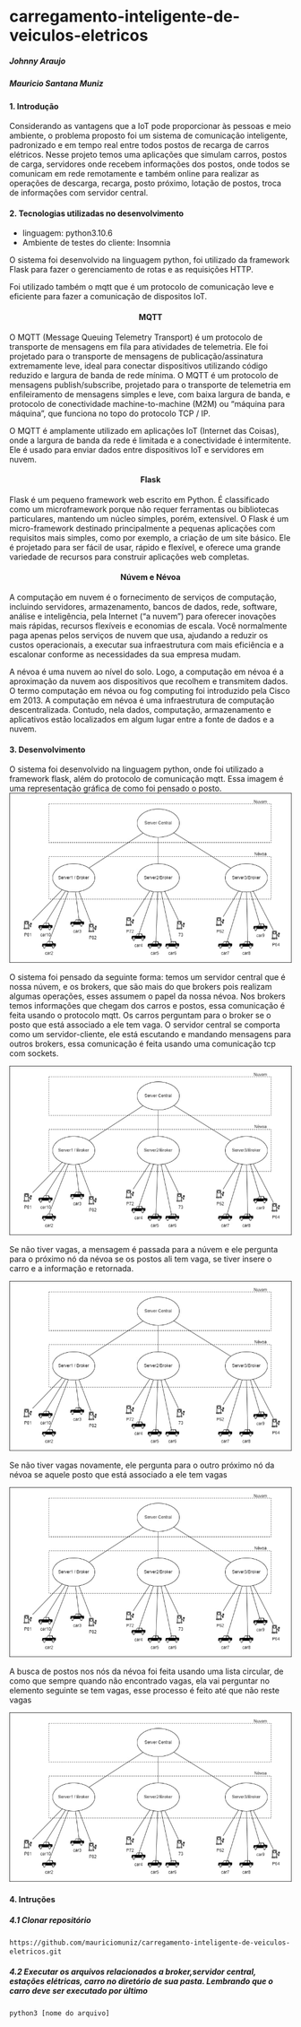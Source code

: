 # carregamento-inteligente-de-veiculos-eletricos
##### Johnny Araujo
##### Mauricio Santana Muniz

#### 1. Introdução
Considerando as vantagens que a IoT pode proporcionar às pessoas e meio ambiente, o problema proposto foi um sistema de comunicação inteligente, padronizado e em tempo real entre todos postos de recarga de carros elétricos. Nesse projeto temos uma aplicações que simulam carros, postos de carga, servidores onde recebem informações dos postos, onde todos se comunicam em rede remotamente e também online para realizar as operações de descarga, recarga, posto próximo, lotação de postos, troca de informações com servidor central. 

#### 2. Tecnologias utilizadas no desenvolvimento
- linguagem: python3.10.6 
- Ambiente de testes do cliente: Insomnia

O sistema foi desenvolvido na linguagem python, foi utilizado da framework Flask para fazer o gerenciamento de rotas e as requisições HTTP.

Foi utilizado também o mqtt que é um protocolo de comunicação leve e eficiente para fazer a comunicação de dispositos IoT.

<h4 align="center" href= "https://aws.amazon.com/what-is/mqtt/?nc1=h_ls">MQTT</h4>
O MQTT (Message Queuing Telemetry Transport) é um protocolo de transporte de mensagens em fila para atividades de telemetria. Ele foi projetado para o transporte de mensagens de publicação/assinatura extremamente leve, ideal para conectar dispositivos utilizando código reduzido e largura de banda de rede mínima. O MQTT é um protocolo de mensagens publish/subscribe, projetado para o transporte de telemetria em enfileiramento de mensagens simples e leve, com baixa largura de banda, e protocolo de conectividade machine-to-machine (M2M) ou “máquina para máquina”, que funciona no topo do protocolo TCP / IP.

O MQTT é amplamente utilizado em aplicações IoT (Internet das Coisas), onde a largura de banda da rede é limitada e a conectividade é intermitente. Ele é usado para enviar dados entre dispositivos IoT e servidores em nuvem.

<h4 align="center" href="https://www.treinaweb.com.br/blog/o-que-e-flask/">Flask</h4>
Flask é um pequeno framework web escrito em Python. É classificado como um microframework porque não requer ferramentas ou bibliotecas particulares, mantendo um núcleo simples, porém, extensível. O Flask é um micro-framework destinado principalmente a pequenas aplicações com requisitos mais simples, como por exemplo, a criação de um site básico. Ele é projetado para ser fácil de usar, rápido e flexível, e oferece uma grande variedade de recursos para construir aplicações web completas.

<h4 align="center" href="https://www.infonova.com.br/cloud/o-que-e-computacao-em-nevoa/">Núvem e Névoa</h4>

A computação em nuvem é o fornecimento de serviços de computação, incluindo servidores, armazenamento, bancos de dados, rede, software, análise e inteligência, pela Internet (“a nuvem”) para oferecer inovações mais rápidas, recursos flexíveis e economias de escala. Você normalmente paga apenas pelos serviços de nuvem que usa, ajudando a reduzir os custos operacionais, a executar sua infraestrutura com mais eficiência e a escalonar conforme as necessidades da sua empresa mudam.

A névoa é uma nuvem ao nível do solo. Logo, a computação em névoa é a aproximação da nuvem aos dispositivos que recolhem e transmitem dados. O termo computação em névoa ou fog computing foi introduzido pela Cisco em 2013. A computação em névoa é uma infraestrutura de computação descentralizada. Contudo, nela dados, computação, armazenamento e aplicativos estão localizados em algum lugar entre a fonte de dados e a nuvem.

#### 3. Desenvolvimento
O sistema foi desenvolvido na linguagem python, onde foi utilizado a framework flask, além do protocolo de comunicação mqtt. 
Essa imagem é uma representação gráfica de como foi pensado o posto.
![1.jpeg](https://github.com/mauriciomuniz/carregamento-inteligente-de-veiculos-eletricos/blob/main/img/1.jpeg)

O sistema foi pensado da seguinte forma: temos um servidor central que é nossa núvem, e os brokers, que são mais do que brokers pois realizam algumas operações, esses assumem o papel da nossa névoa. Nos brokers temos informações que chegam dos carros e postos, essa comunicação é feita usando o protocolo mqtt. Os carros perguntam para o broker se o posto que está associado a ele tem vaga. O servidor central se comporta como um servidor-cliente, ele está escutando e mandando mensagens para outros brokers, essa comunicação é feita usando uma comunicação tcp com sockets.

![2.jpeg](https://github.com/mauriciomuniz/carregamento-inteligente-de-veiculos-eletricos/blob/main/img/1.jpeg)

Se não tiver vagas, a mensagem é passada para a núvem e ele pergunta para o próximo nó da névoa se os postos ali tem vaga, se tiver insere o carro e a informação e retornada.

![4.jpeg](https://github.com/mauriciomuniz/carregamento-inteligente-de-veiculos-eletricos/blob/main/img/1.jpeg)

Se não tiver vagas novamente, ele pergunta para o outro próximo nó da névoa se aquele posto que está associado a ele tem vagas

![3.jpeg](https://github.com/mauriciomuniz/carregamento-inteligente-de-veiculos-eletricos/blob/main/img/1.jpeg)

A busca de postos nos nós da névoa foi feita usando uma lista circular, de como que sempre quando não encontrado vagas, ela vai perguntar no elemento seguinte se tem vagas, esse processo é feito até que não reste vagas

![5.jpeg](https://github.com/mauriciomuniz/carregamento-inteligente-de-veiculos-eletricos/blob/main/img/1.jpeg)
#### 4. Intruções
##### 4.1 Clonar repositório
```
https://github.com/mauriciomuniz/carregamento-inteligente-de-veiculos-eletricos.git
```
##### 4.2 Executar os arquivos relacionados a broker,servidor central, estações elétricas, carro no diretório de sua pasta. Lembrando que o carro deve ser executado por último
```
python3 [nome do arquivo]
```

